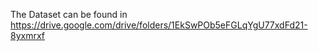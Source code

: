 The Dataset can be found in https://drive.google.com/drive/folders/1EkSwPOb5eFGLqYgU77xdFd21-8yxmrxf


